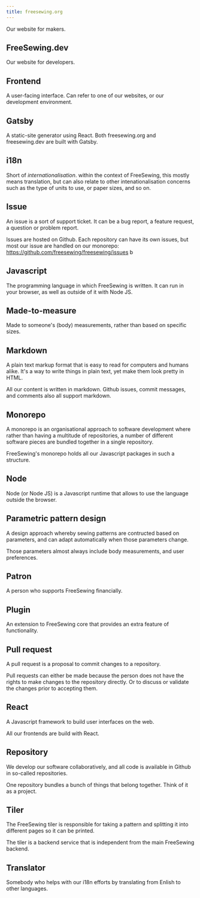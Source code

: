 ```yaml
---
title: freesewing.org
---
```


Our website for makers.

## FreeSewing.dev

Our website for developers.

## Frontend

A user-facing interface. Can refer to one of our websites, or our development environment.

## Gatsby

A static-site generator using React. Both freesewing.org and freesewing.dev are
built with Gatsby.

## i18n

Short of *internationalisation*. within the context of FreeSewing, this mostly
means translation, but can also relate to other intenationalisation concerns such
as the type of units to use, or paper sizes, and so on.

## Issue

An issue is a sort of support ticket. It can be a bug report, a feature request, a question
or problem report.

Issues are hosted on Github. Each repository can have its own issues, but most our
issue are handled on our monorepo: https://github.com/freesewing/freesewing/issues b

## Javascript

The programming language in which FreeSewing is written. It can run in your
browser, as well as outside of it with Node JS.

## Made-to-measure

Made to someone's (body) measurements, rather than based on specific sizes.

## Markdown

A plain text markup format that is easy to read for computers and humans alike.
It's a way to write things in plain text, yet make them look pretty in HTML.

All our content is written in markdown. Github issues, commit messages, and comments
also all support markdown.

## Monorepo

A monorepo is an organisational approach to software development where rather than
having a multitude of repositories, a number of different software pieces are bundled
together in a single repository.

FreeSewing's monorepo holds all our Javascript packages in such a structure.

## Node

Node (or Node JS) is a Javascript runtime that allows to use the language outside the browser.

## Parametric pattern design

A design approach whereby sewing patterns are contructed based on parameters,
and can adapt automatically when those parameters change.

Those parameters almost always include body measurements, and user preferences.

## Patron

A person who supports FreeSewing financially.

## Plugin

An extension to FreeSewing core that provides an extra feature of functionality.

## Pull request

A pull request is a proposal to commit changes to a repository.

Pull requests can either be made because the person does not have the rights to make
changes to the repository directly. Or to discuss or validate the changes prior to
accepting them.

## React

A Javascript framework to build user interfaces on the web.

All our frontends are build with React.

## Repository

We develop our software collaboratively, and all code is available in Github in so-called repositories.

One repository bundles a bunch of things that belong together. Think of it as a project.

## Tiler

The FreeSewing tiler is responsible for taking a pattern and splitting it into different
pages so it can be printed.

The tiler is a backend service that is independent from the main FreeSewing backend.

## Translator

Somebody who helps with our i18n efforts by translating from Enlish to other languages.
